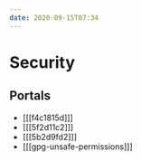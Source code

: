 ```yaml
---
date: 2020-09-15T07:34
---
```


# Security

## Portals

* [[[f4c1815d]]]
* [[[5f2d11c2]]]
* [[[5b2d9fd2]]]
* [[[gpg-unsafe-permissions]]]
